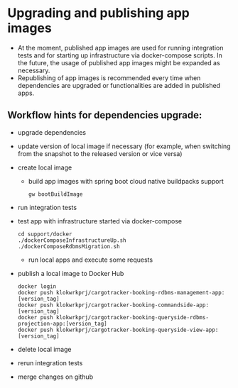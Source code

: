 # Upgrading and publishing app images
- At the moment, published app images are used for running integration tests and for starting up infrastructure via docker-compose scripts. In the future, the usage of published app images might
  be expanded as necessary.
- Republishing of app images is recommended every time when dependencies are upgraded or functionalities are added in published apps.

## Workflow hints for dependencies upgrade:
- upgrade dependencies
- update version of local image if necessary (for example, when switching from the snapshot to the released version or vice versa)
- create local image
    - build app images with spring boot cloud native buildpacks support

          gw bootBuildImage

- run integration tests
- test app with infrastructure started via docker-compose

      cd support/docker
      ./dockerComposeInfrastructureUp.sh
      ./dockerComposeRdbmsMigration.sh

    - run local apps and execute some requests

- publish a local image to Docker Hub

      docker login
      docker push klokwrkprj/cargotracker-booking-rdbms-management-app:[version_tag]
      docker push klokwrkprj/cargotracker-booking-commandside-app:[version_tag]
      docker push klokwrkprj/cargotracker-booking-queryside-rdbms-projection-app:[version_tag]
      docker push klokwrkprj/cargotracker-booking-queryside-view-app:[version_tag]

- delete local image
- rerun integration tests
- merge changes on github
